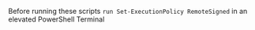 Before running these scripts `run Set-ExecutionPolicy RemoteSigned` in an elevated PowerShell Terminal

